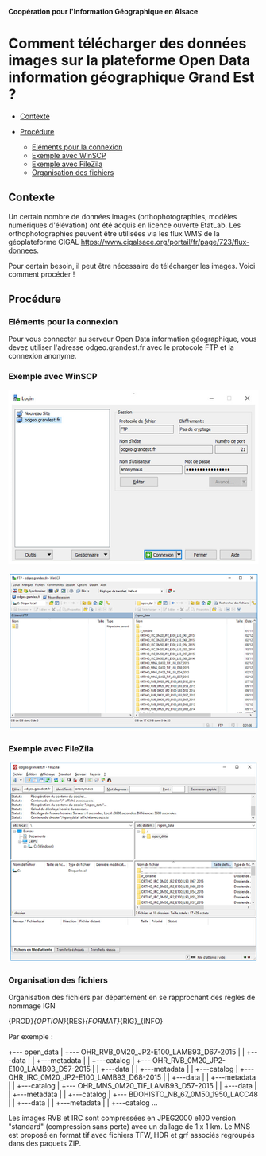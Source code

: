 **Coopération pour l'Information Géographique en Alsace**

# Comment télécharger des données images sur la plateforme Open Data information géographique Grand Est ?

<!-- TOC depthFrom:2 depthTo:3 withLinks:1 updateOnSave:0 orderedList:0 -->

- [Contexte](#contexte-)

- [Procédure](#procédure-)
	- [Eléments pour la connexion](#elements_pour_la_connexion-)
	- [Exemple avec WinSCP](#exemple_winscp-)
	- [Exemple avec FileZila](#exemple_filezila-)
	- [Organisation des fichiers](#orga_fichiers-)

<!-- /TOC -->


## Contexte <a id="contexte-"></a>

Un certain nombre de données images (orthophotographies, modèles numériques d'élévation) ont été acquis en licence ouverte EtatLab.
Les orthophotographies peuvent être utilisées via les flux WMS de la géoplateforme CIGAL <https://www.cigalsace.org/portail/fr/page/723/flux-donnees>.

Pour certain besoin, il peut être nécessaire de télécharger les images. Voici comment procéder !


## Procédure <a id="procédure-"></a>

### Eléments pour la connexion  <a id="elements_pour_la_connexion-"></a>

Pour vous connecter au serveur Open Data information géographique, vous devez utiliser l'adresse odgeo.grandest.fr avec le protocole FTP et la connexion anonyme.




### Exemple avec WinSCP  <a id="exemple_winscp-"></a>

![winscp_login](img/winscp_login.jpg)

![winscp](img/winscp.jpg)


### Exemple avec FileZila  <a id="exemple_filezila-"></a>

![filezila](img/filezila.jpg)


### Organisation des fichiers  <a id="orga_fichiers-"></a>

Organisation des fichiers par département en se rapprochant des règles de nommage IGN

{PROD}_{OPTION}_{RES}_{FORMAT}_{RIG}_{INFO} 

Par exemple :

+--- open_data
|   +--- OHR_RVB_0M20_JP2-E100_LAMB93_D67-2015
|   |   +---data
|   |   +---metadata
|   |   +---catalog
|   +--- OHR_RVB_0M20_JP2-E100_LAMB93_D57-2015
|   |   +---data
|   |   +---metadata
|   |   +---catalog
|   +--- OHR_IRC_0M20_JP2-E100_LAMB93_D68-2015
|   |   +---data
|   |   +---metadata
|   |   +---catalog
|   +--- OHR_MNS_0M20_TIF_LAMB93_D57-2015 
|   |   +---data
|   |   +---metadata
|   |   +---catalog
|   +--- BDOHISTO_NB_67_0M50_1950_LACC48
|   |   +---data
|   |   +---metadata
|   |   +---catalog
…

Les images RVB et IRC sont compressées en JPEG2000 e100 version "standard" (compression sans perte) avec un dallage de 1 x 1 km.
Le MNS est proposé en format tif avec fichiers TFW, HDR et grf associés regroupés dans des paquets ZIP.


